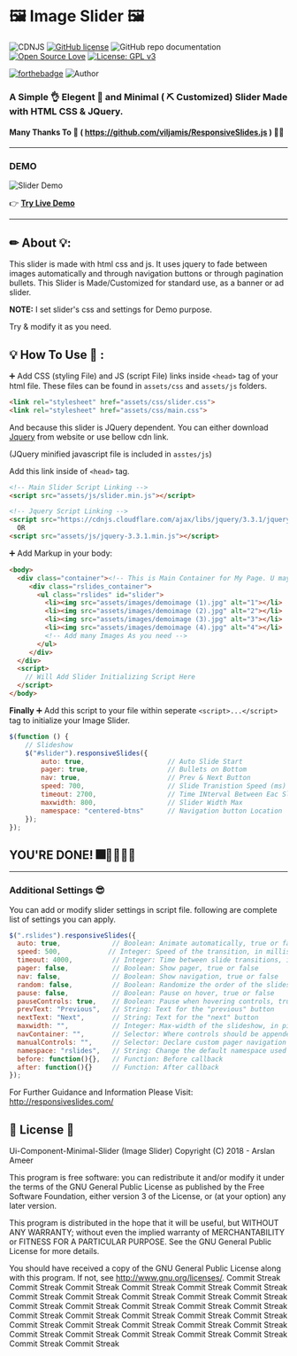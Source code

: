 # 🖼 Image Slider 🖼 
![CDNJS](https://img.shields.io/cdnjs/v/jquery.svg)
[![GitHub license](https://img.shields.io/github/license/ArslanAmeer/Ui-Component-Minimal-Slider.svg)](https://github.com/ArslanAmeer/Ui-Component-Minimal-Slider/blob/master/LICENSE)
![GitHub repo documentation](https://img.shields.io/badge/Documentation-Proper-brightgreen.svg)
[![Open Source Love](https://badges.frapsoft.com/os/v1/open-source.png?v=103)](https://github.com/ellerbrock/open-source-badges/)
[![License: GPL v3](https://img.shields.io/badge/License-GPL%20v3-blue.svg)](https://www.gnu.org/licenses/gpl-3.0)

[![forthebadge](https://forthebadge.com/images/badges/built-with-love.svg)](https://forthebadge.com)
![Author](https://img.shields.io/badge/Author-Arslan_Ameer-lightgrey.svg)

### A Simple 👌 Elegent 💎 and Minimal  ( ⛏ Customized) Slider Made with HTML CSS &amp; JQuery. 
#### Many Thanks To 🙏 ( https://github.com/viljamis/ResponsiveSlides.js ) 🙇‍♂️
---
### DEMO 

![Slider Demo](assets/images/demo.gif "Responsive Slider")

👉 **[Try Live Demo](https://arslanameer.github.io/Ui-Component-Minimal-Slider/)**

---
## ✏ About 💡:

This slider is made with html css and js. It uses jquery to fade between images automatically and through navigation buttons
or through pagination bullets.
This Slider is Made/Customized for standard use, as a banner or ad slider. 

**NOTE:** I set slider's css and settings for Demo purpose.

Try & modify it as you need.

## 💡 How To Use 🔬 :

➕ Add CSS (styling File) and JS (script File) links inside `<head>` tag of your html file.
These files can be found in `assets/css` and `assets/js` folders.

```html
<link rel="stylesheet" href="assets/css/slider.css">
<link rel="stylesheet" href="assets/css/main.css">
```
And because this slider is JQuery dependent. You can either download [Jquery](https://jquery.com/) from website or use bellow cdn link.

(JQuery minified javascript file is included in `asstes/js`)

Add this link inside of `<head>` tag.
```html
<!-- Main Slider Script Linking -->
<script src="assets/js/slider.min.js"></script>

<!-- Jquery Script Linking -->
<script src="https://cdnjs.cloudflare.com/ajax/libs/jquery/3.3.1/jquery.min.js"></script>
  OR
<script src="assets/js/jquery-3.3.1.min.js"></script>
```

➕ Add Markup in your body:
```html
<body>
  <div class="container"><!-- This is Main Container for My Page. U may need it or not. Creat or Modify as per your Need -->
     <div class="rslides_container">
       <ul class="rslides" id="slider">
         <li><img src="assets/images/demoimage (1).jpg" alt="1"></li>
         <li><img src="assets/images/demoimage (2).jpg" alt="2"></li>
         <li><img src="assets/images/demoimage (3).jpg" alt="3"></li>
         <li><img src="assets/images/demoimage (4).jpg" alt="4"></li>
         <!-- Add many Images As you need -->
       </ul>
     </div>
  </div>
  <script>
    // Will Add Slider Initializing Script Here
  </script>
</body>
```

**Finally**
➕ Add this script to your file within seperate `<script>...</script>` tag to initialize your Image Slider.
```js
$(function () {    
    // Slideshow
    $("#slider").responsiveSlides({
        auto: true,                     // Auto Slide Start
        pager: true,                    // Bullets on Bottom
        nav: true,                      // Prev & Next Button 
        speed: 700,                     // Slide Tranistion Speed (ms)
        timeout: 2700,                  // Time INterval Between Eac Slider (ms)
        maxwidth: 800,                  // Slider Width Max
        namespace: "centered-btns"      // Navigation button Location
    });
});
```

  ## YOU'RE DONE! 🎆🎇🎉👏👏
---

### Additional Settings 😎

You can add or modify slider settings in script file. following are complete list of settings you can apply.
```js
$(".rslides").responsiveSlides({
  auto: true,             // Boolean: Animate automatically, true or false
  speed: 500,            // Integer: Speed of the transition, in milliseconds
  timeout: 4000,          // Integer: Time between slide transitions, in milliseconds
  pager: false,           // Boolean: Show pager, true or false
  nav: false,             // Boolean: Show navigation, true or false
  random: false,          // Boolean: Randomize the order of the slides, true or false
  pause: false,           // Boolean: Pause on hover, true or false
  pauseControls: true,    // Boolean: Pause when hovering controls, true or false
  prevText: "Previous",   // String: Text for the "previous" button
  nextText: "Next",       // String: Text for the "next" button
  maxwidth: "",           // Integer: Max-width of the slideshow, in pixels
  navContainer: "",       // Selector: Where controls should be appended to, default is after the 'ul'
  manualControls: "",     // Selector: Declare custom pager navigation
  namespace: "rslides",   // String: Change the default namespace used
  before: function(){},   // Function: Before callback
  after: function(){}     // Function: After callback
});
```

For Further Guidance and Information Please Visit:  http://responsiveslides.com/


## 📄 License  🔐

Ui-Component-Minimal-Slider (Image Slider)
Copyright (C) 2018  - Arslan Ameer

This program is free software: you can redistribute it and/or modify
it under the terms of the GNU General Public License as published by
the Free Software Foundation, either version 3 of the License, or
(at your option) any later version.

This program is distributed in the hope that it will be useful,
but WITHOUT ANY WARRANTY; without even the implied warranty of
MERCHANTABILITY or FITNESS FOR A PARTICULAR PURPOSE.  See the
GNU General Public License for more details.

You should have received a copy of the GNU General Public License
along with this program.  If not, see <http://www.gnu.org/licenses/>.
C o m m i t   S t r e a k  
 C o m m i t   S t r e a k  
 C o m m i t   S t r e a k  
 C o m m i t   S t r e a k  
 C o m m i t   S t r e a k  
 C o m m i t   S t r e a k  
 C o m m i t   S t r e a k  
 C o m m i t   S t r e a k  
 C o m m i t   S t r e a k  
 C o m m i t   S t r e a k  
 C o m m i t   S t r e a k  
 C o m m i t   S t r e a k  
 C o m m i t   S t r e a k  
 C o m m i t   S t r e a k  
 C o m m i t   S t r e a k  
 C o m m i t   S t r e a k  
 C o m m i t   S t r e a k  
 C o m m i t   S t r e a k  
 C o m m i t   S t r e a k  
 C o m m i t   S t r e a k  
 C o m m i t   S t r e a k  
 C o m m i t   S t r e a k  
 C o m m i t   S t r e a k  
 C o m m i t   S t r e a k  
 C o m m i t   S t r e a k  
 C o m m i t   S t r e a k  
 C o m m i t   S t r e a k  
 C o m m i t   S t r e a k  
 C o m m i t   S t r e a k  
 C o m m i t   S t r e a k  
 C o m m i t   S t r e a k  
 C o m m i t   S t r e a k  
 C o m m i t   S t r e a k  
 